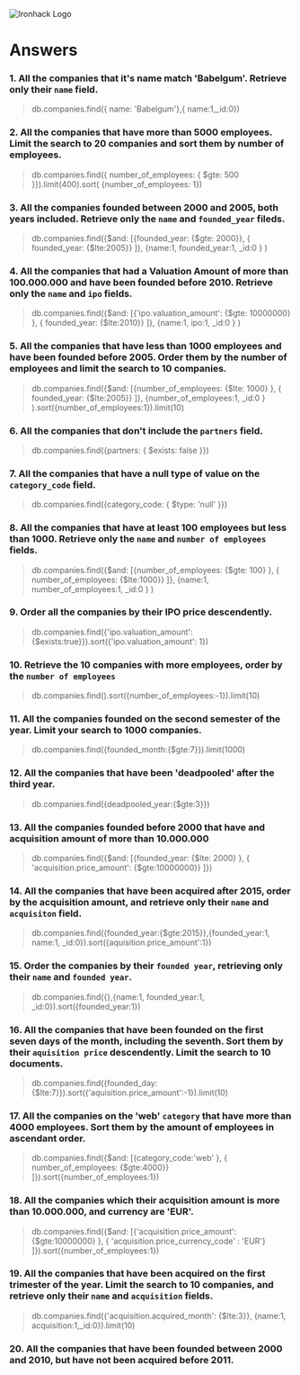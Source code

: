 ![Ironhack Logo](https://i.imgur.com/1QgrNNw.png)

# Answers

### 1. All the companies that it's name match 'Babelgum'. Retrieve only their `name` field.

> db.companies.find({ name: 'Babelgum'},{ name:1,_id:0})


### 2. All the companies that have more than 5000 employees. Limit the search to 20 companies and sort them by **number of employees**.

> db.companies.find({ number_of_employees: { $gte: 500 }}).limit(400).sort( {number_of_employees: 1})


### 3. All the companies founded between 2000 and 2005, both years included. Retrieve only the `name` and `founded_year` fileds.

> db.companies.find({$and: [{founded_year: {$gte: 2000}}, { founded_year: {$lte:2005}} ]}, {name:1, founded_year:1, _id:0 } )


### 4. All the companies that had a Valuation Amount of more than 100.000.000 and have been founded before 2010. Retrieve only the `name` and `ipo` fields.

> db.companies.find({$and: [{'ipo.valuation_amount': {$gte: 10000000} }, { founded_year: {$lte:2010}} ]}, {name:1, ipo:1, _id:0 } )

### 5. All the companies that have less than 1000 employees and have been founded before 2005. Order them by the number of employees and limit the search to 10 companies.

> db.companies.find({$and: [{number_of_employees: {$lte: 1000} }, { founded_year: {$lte:2005}} ]}, {number_of_employees:1, _id:0 } ).sort({number_of_employees:1}).limit(10)


### 6. All the companies that don't include the `partners` field.

> db.companies.find({partners: { $exists: false }})


### 7. All the companies that have a null type of value on the `category_code` field.

> db.companies.find({category_code: { $type: 'null' }})

### 8. All the companies that have at least 100 employees but less than 1000. Retrieve only the `name` and `number of employees` fields.

> db.companies.find({$and: [{number_of_employees: {$gte: 100} }, { number_of_employees: {$lte:1000}} ]}, {name:1, number_of_employees:1,  _id:0 } )

### 9. Order all the companies by their IPO price descendently.

> db.companies.find({'ipo.valuation_amount': {$exists:true}}).sort({'ipo.valuation_amount': 1})

### 10. Retrieve the 10 companies with more employees, order by the `number of employees`

> db.companies.find().sort({number_of_employees:-1}).limit(10)

### 11. All the companies founded on the second semester of the year. Limit your search to 1000 companies.

> db.companies.find({founded_month:{$gte:7}}).limit(1000)

### 12. All the companies that have been 'deadpooled' after the third year.

> db.companies.find({deadpooled_year:{$gte:3}})

### 13. All the companies founded before 2000 that have and acquisition amount of more than 10.000.000

> db.companies.find({$and: [{founded_year: {$lte: 2000} }, { 'acquisition.price_amount': {$gte:10000000}} ]})


### 14. All the companies that have been acquired after 2015, order by the acquisition amount, and retrieve only their `name` and `acquisiton` field.

> db.companies.find({founded_year:{$gte:2015}},{founded_year:1, name:1, _id:0}).sort({aquisition.price_amount':1})

### 15. Order the companies by their `founded year`, retrieving only their `name` and `founded year`.

> db.companies.find({},{name:1, founded_year:1, _id:0}).sort({founded_year:1})

### 16. All the companies that have been founded on the first seven days of the month, including the seventh. Sort them by their `aquisition price` descendently. Limit the search to 10 documents.

> db.companies.find({founded_day:{$lte:7}}).sort({'aquisition.price_amount':-1}).limit(10)

### 17. All the companies on the 'web' `category` that have more than 4000 employees. Sort them by the amount of employees in ascendant order.

> db.companies.find({$and: [{category_code:'web' }, { number_of_employees: {$gte:4000}} ]}).sort({number_of_employees:1})

### 18. All the companies which their acquisition amount is more than 10.000.000, and currency are 'EUR'.

> db.companies.find({$and: [{'acquisition.price_amount': {$gte:10000000} }, { 'acquisition.price_currency_code' : 'EUR'} ]}).sort({number_of_employees:1})


### 19. All the companies that have been acquired on the first trimester of the year. Limit the search to 10 companies, and retrieve only their `name` and `acquisition` fields.

> db.companies.find({'acquisition.acquired_month': {$lte:3}}, {name:1, acquisition:1,_id:0}).limit(10)

### 20. All the companies that have been founded between 2000 and 2010, but have not been acquired before 2011.

<!-- Your Code Goes Here -->
